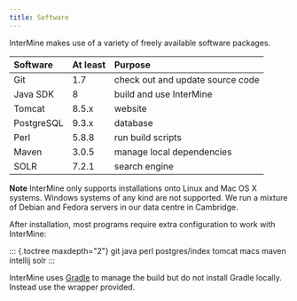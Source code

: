 ```yaml
---
title: Software
---
```


InterMine makes use of a variety of freely available software packages.

| Software | At least | Purpose |
| :--- | :--- | :--- |
| Git | 1.7 | check out and update source code |
| Java SDK | 8 | build and use InterMine |
| Tomcat | 8.5.x | website |
| PostgreSQL | 9.3.x | database |
| Perl | 5.8.8 | run build scripts |
| Maven | 3.0.5 | manage local dependencies |
| SOLR | 7.2.1 | search engine |

**Note**
InterMine only supports installations onto Linux and Mac OS X systems. Windows systems of any kind are not supported. We run a mixture of Debian and Fedora servers in our data centre in Cambridge.

After installation, most programs require extra configuration to work with InterMine:

::: {.toctree maxdepth="2"} git java perl postgres/index tomcat macs maven intellij solr :::

InterMine uses [Gradle](gradle/index.md) to manage the build but do not install Gradle locally. Instead use the wrapper provided.

